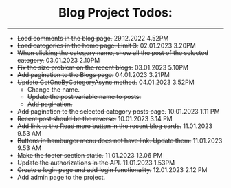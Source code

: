 <div align="center">

 # Blog Project Todos:

</div>

---
- ~~Load comments in the blog page.~~ 29.12.2022 4.52PM
- ~~Load categories in the home page. Limit 3.~~ 02.01.2023 3.20PM
- ~~When clicking the category name, show all the post of the selected category.~~ 03.01.2023 2.10PM
- ~~Fix the size problem on the recent blogs.~~ 03.01.2023 5.10PM
- ~~Add pagination to the Blogs page.~~ 04.01.2023 3.21PM
- ~~Update GetOneByCategoryAsync method.~~ 04.01.2023 3.52PM
    - ~~Change the name.~~
    - ~~Update the post variable name to posts.~~
    - ~~Add pagination.~~
- ~~Add pagination to the selected category posts page.~~ 10.01.2023 1.11 PM
- ~~Recent post should be the reverse.~~ 10.01.2023 3.14 PM
- ~~Add link to the Read more button in the recent blog cards.~~ 11.01.2023 9.53 AM
- ~~Buttons in hamburger menu does not have link. Update them.~~ 11.01.2023 9.53 AM
- ~~Make the footer section static.~~ 11.01.2023 12.06 PM
- ~~Update the authorizations in the API.~~ 11.01.2023 1.53PM
- ~~Create a login page and add login functionality.~~ 12.01.2023 2.12 PM
- Add admin page to the project.
